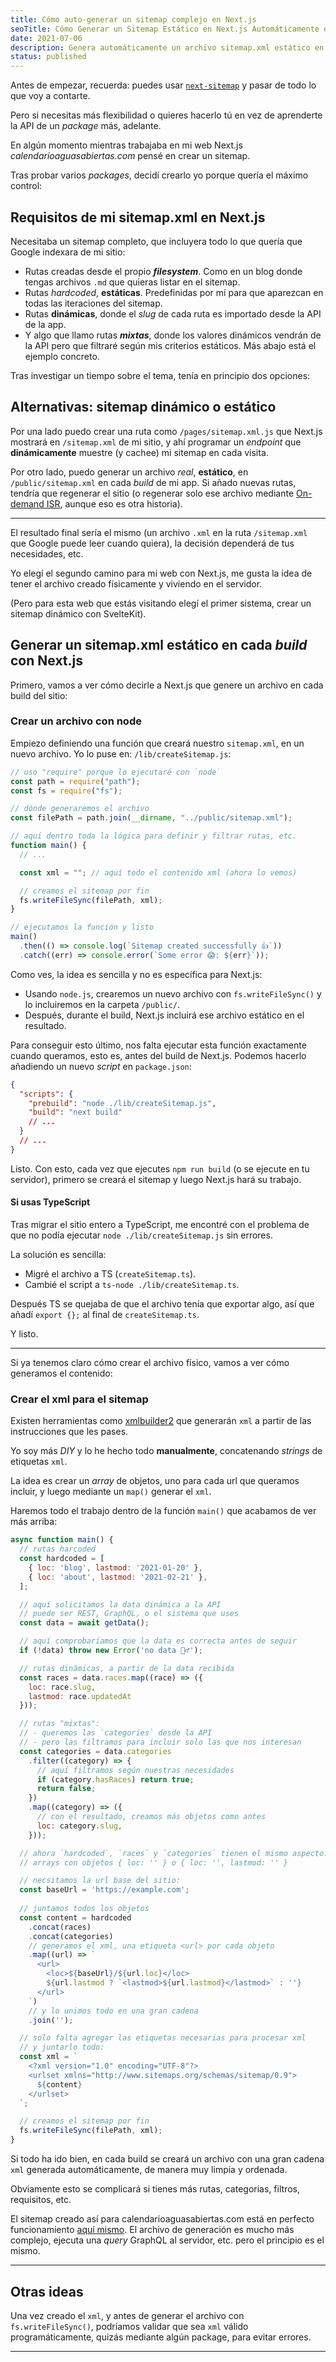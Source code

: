 ```yaml
---
title: Cómo auto-generar un sitemap complejo en Next.js
seoTitle: Cómo Generar un Sitemap Estático en Next.js Automáticamente en cada Build
date: 2021-07-06
description: Genera automáticamente un archivo sitemap.xml estático en cada build de tu app Next.js, creado manualmente desde cero para un máximo control
status: published
---
```

<script>
import Box from '$lib/components/Box.svelte';
</script>

<Box type="recuerda">

Antes de empezar, recuerda: puedes usar [`next-sitemap`](https://github.com/iamvishnusankar/next-sitemap) y pasar de todo lo que voy a contarte.

Pero si necesitas más flexibilidad o quieres hacerlo tú en vez de aprenderte la API de un *package* más, adelante.

</Box>

En algún momento mientras trabajaba en mi web Next.js *calendarioaguasabiertas.com* pensé en crear un sitemap.

Tras probar varios *packages*, decidí crearlo yo porque quería el máximo control:

## Requisitos de mi sitemap.xml en Next.js

Necesitaba un sitemap completo, que incluyera todo lo que quería que Google indexara de mi sitio:

- Rutas creadas desde el propio ***filesystem***. Como en un blog donde tengas archivos `.md` que quieras listar en el sitemap.
- Rutas *hardcoded*, **estáticas**. Predefinidas por mí para que aparezcan en todas las iteraciones del sitemap.
- Rutas **dinámicas**, donde el *slug* de cada ruta es importado desde la API de la app.
- Y algo que llamo rutas ***mixtas***, donde los valores dinámicos vendrán de la API pero que filtraré según mis criterios estáticos. Más abajo está el ejemplo concreto.

Tras investigar un tiempo sobre el tema, tenía en principio dos opciones:

## Alternativas: sitemap dinámico o estático

Por una lado puedo crear una ruta como `/pages/sitemap.xml.js` que Next.js mostrará en `/sitemap.xml` de mi sitio, y ahí programar un *endpoint* que **dinámicamente** muestre (y cachee) mi sitemap en cada visita.

Por otro lado, puedo generar un archivo *real*, **estático**, en `/public/sitemap.xml` en cada *build* de mi app. Si añado nuevas rutas, tendría que regenerar el sitio (o regenerar solo ese archivo mediante [On-demand ISR](/nextjs/como-usar-on-demand-isr-next.js/), aunque eso es otra historia).

---

El resultado final sería el mismo (un archivo `.xml` en la ruta `/sitemap.xml` que Google puede leer cuando quiera), la decisión dependerá de tus necesidades, etc.

Yo elegí el segundo camino para mi web con Next.js, me gusta la idea de tener el archivo creado físicamente y viviendo en el servidor.

(Pero para esta web que estás visitando elegí el primer sistema, crear un sitemap dinámico con SvelteKit).

## Generar un sitemap.xml estático en cada *build* con Next.js

Primero, vamos a ver cómo decirle a Next.js que genere un archivo en cada build del sitio:

### Crear un archivo con node

Empiezo definiendo una función que creará nuestro `sitemap.xml`, en un nuevo archivo. Yo lo puse en: `/lib/createSitemap.js`:

```js
// uso "require" porque lo ejecutaré con `node`
const path = require("path");
const fs = require("fs");

// dónde generaremos el archivo
const filePath = path.join(__dirname, "../public/sitemap.xml");

// aquí dentro toda la lógica para definir y filtrar rutas, etc.
function main() {
  // ...

  const xml = ""; // aquí todo el contenido xml (ahora lo vemos)

  // creamos el sitemap por fin
  fs.writeFileSync(filePath, xml);
}

// ejecutamos la función y listo
main()
  .then(() => console.log(`Sitemap created successfully 👍`))
  .catch((err) => console.error(`Some error 😱: ${err}`));
```

Como ves, la idea es sencilla y no es específica para Next.js:

- Usando `node.js`, crearemos un nuevo archivo con `fs.writeFileSync()` y lo incluiremos en la carpeta `/public/`.
- Después, durante el build, Next.js incluirá ese archivo estático en el resultado.

Para conseguir esto último, nos falta ejecutar esta función exactamente cuando queramos, esto es, antes del build de Next.js. Podemos hacerlo añadiendo un nuevo *script* en `package.json`:

```json
{ 
  "scripts": {
    "prebuild": "node ./lib/createSitemap.js",
    "build": "next build"
    // ...
  }
  // ...
}
```

Listo. Con esto, cada vez que ejecutes `npm run build` (o se ejecute en tu servidor), primero se creará el sitemap y luego Next.js hará su trabajo.

#### Si usas TypeScript

Tras migrar el sitio entero a TypeScript, me encontré con el problema de que no podía ejecutar `node ./lib/createSitemap.js` sin errores.

La solución es sencilla:

- Migré el archivo a TS (`createSitemap.ts`).
- Cambié el script a `ts-node ./lib/createSitemap.ts`.

Después TS se quejaba de que el archivo tenía que exportar algo, así que añadí `export {};` al final de `createSitemap.ts`.

Y listo.

---

Si ya tenemos claro cómo crear el archivo físico, vamos a ver cómo generamos el contenido:

### Crear el xml para el sitemap

Existen herramientas como [xmlbuilder2](https://oozcitak.github.io/xmlbuilder2/) que generarán `xml` a partir de las instrucciones que les pases.

Yo soy más *DIY* y lo he hecho todo **manualmente**, concatenando *strings* de etiquetas `xml`.

La idea es crear un *array* de objetos, uno para cada url que queramos incluir, y luego mediante un `map()` generar el `xml`.

Haremos todo el trabajo dentro de la función `main()` que acabamos de ver más arriba:

```js
async function main() {
  // rutas harcoded
  const hardcoded = [
    { loc: 'blog', lastmod: '2021-01-20' },
    { loc: 'about', lastmod: '2021-02-21' },
  ];

  // aquí solicitamos la data dinámica a la API
  // puede ser REST, GraphQL, o el sistema que uses
  const data = await getData();

  // aquí comprobaríamos que la data es correcta antes de seguir
  if (!data) throw new Error('no data 🤷‍♂️');

  // rutas dinámicas, a partir de la data recibida
  const races = data.races.map((race) => ({
    loc: race.slug,
    lastmod: race.updatedAt
  }));

  // rutas "mixtas":
  // - queremos las `categories` desde la API
  // - pero las filtramos para incluir solo las que nos interesan
  const categories = data.categories
    .filter((category) => {
      // aquí filtramos según nuestras necesidades
      if (category.hasRaces) return true;
      return false;
    })
    .map((category) => ({
      // con el resultado, creamos más objetos como antes
      loc: category.slug,
    }));

  // ahora `hardcoded`, `races` y `categories` tienen el mismo aspecto:
  // arrays con objetos { loc: '' } o { loc: '', lastmod: '' }

  // necsitamos la url base del sitio:
  const baseUrl = 'https://example.com';
  
  // juntamos todos los objetos
  const content = hardcoded
    .concat(races)
    .concat(categories)
    // generamos el xml, una etiqueta <url> por cada objeto
    .map((url) => `
      <url>
        <loc>${baseUrl}/${url.loc}</loc>
        ${url.lastmod ? `<lastmod>${url.lastmod}</lastmod>` : ''}
      </url>
    `)
    // y lo unimos todo en una gran cadena
    .join('');

  // solo falta agregar las etiquetas necesarias para procesar xml
  // y juntarlo todo:
  const xml = `
    <?xml version="1.0" encoding="UTF-8"?>
    <urlset xmlns="http://www.sitemaps.org/schemas/sitemap/0.9">
      ${content}
    </urlset>
  `;

  // creamos el sitemap por fin
  fs.writeFileSync(filePath, xml);
}

```

Si todo ha ido bien, en cada build se creará un archivo con una gran cadena `xml` generada automáticamente, de manera muy limpia y ordenada.

Obviamente esto se complicará si tienes más rutas, categorias, filtros, requisitos, etc.

El sitemap creado así para calendarioaguasabiertas.com está en perfecto funcionamiento [aquí mismo](https://calendarioaguasabiertas.com/sitemap.xml). El archivo de generación es mucho más complejo, ejecuta una *query* GraphQL al servidor, etc. pero el principio es el mismo.

---

## Otras ideas

Una vez creado el `xml`, y antes de generar el archivo con `fs.writeFileSync()`, podríamos validar que sea `xml` válido programáticamente, quizás mediante algún package, para evitar errores.

---
